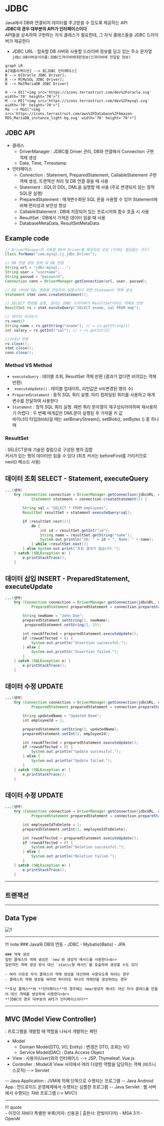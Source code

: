 # JDBC 
Java에서 DB와 연결되어 데이터를 주고받을 수 있도록 제공하는 API
<br> **JDBC의 경우 대부분의 API가 인터페이스이다**
<br> API들을 상속하여 구현하는 자식 클래스가 필요한데, 그 자식 클래스들을 JDBC 드라이버가 제공한다

- JDBC URL : 접속할 DB 서버와 사용할 드라이버 정보를 담고 있는 주소 문자열 <br>`jdbc:DB서버공식이름:JDBC드라이버에대한정보(드라이버에 전달할 정보)`
```mermaid
graph LR
A[애플리케이션] --> B[JDBC 인터페이스]
B --> O[Oracle JDBC Driver];
B --> M[MySQL JDBC Driver];
B --> Ma[MariaDB JDBC Driver]

O --> OI["<img src='https://icons.terrastruct.com/dev%2Foracle.svg' width='70' height='70'>"]
M --> MI["<img src='https://icons.terrastruct.com/dev%2Fmysql.svg' width='70' height='70'>"]
Ma --> MaI["<img src='https://icons.terrastruct.com/aws%2FDatabase%2FAmazon-RDS_MariaDB_instance_light-bg.svg' width='70' height='70'>"]
```

## JDBC API
- 클래스 
    - DriverManager : JDBC를 Driver 관리, DB와 연결해서 Connection 구현 객체 생성
    - Date, Time, Timestamp
- 인터페이스
    - Connection : Statement, PreparedStatement, CallableStatement 구현 객체 생성, 트랜잭션 처리 및 DB 연결 끊을 때 사용
    - Statement : SQL의 DDL, DML을 실행할 때 사용 (주로 변경되지 않는 정적 SQL문 실행)
    - PreparedStatement : 매개변수화된 SQL 문을 사용할 수 있어 Statement에 비해 편리성과 보안성 향상
    - CallableStatement : DB에 저장되어 있는 프로시저와 함수 호출 시 사용
    - ResultSet : DB에서 가져온 데이터 읽을 때 사용
    - DatabaseMetaData, ResultSetMetaData

## Example code
``` java
// DriverManager로 사용할 DB의 Driver를 메모리로 로딩 (이제는 필요없는 코드)
Class.forName("com.mysql.cj.jdbc.Driver"); 

// DB 연결 정보 입력 및 DB 연결
String url = "jdbc:mysql:...";
String user = "username";
String passwd = "password";
Connection conn = DriverManager.getConnection(url, user, passwd); 

// DB 서버에 SQL 명령을 전달하여 실행시키기 위한 Statement 객체 생성
Statement stmt conn.createStatement(); 

// SELECT 명령을 실행, 결과는 JDBC 드라이버가 ResultSet이라는 객체로 반환
ResultSet rs = stmt.excuteQuery("SELECT ename, sal FROM emp"); 

// 데이터 꺼내오기
rs.next()
String name = rs.getString("ename"); // = rs.getString(1)
int salary = rs.getInt("sal"); // = rs.getInt(2)

//커넥션 반환
rs.close(); 
stmt.close();
conn.close();
```

### Method VS Method
- `executeQuery` : 테이블 조회, ResultSet 객체 반환 (결과가 없다면 비어있는 객체 반환)
- ` executeUpdate()` : 테이블 업데이트, 리턴값은 int(변경된 행의 수)
- `PreparedStatement` : 동적 SQL 쿼리 실행. 미리 컴파일된 쿼리를 사용하고 매개 변수를 전달하여 사용한다
- `Statement` : 정적 SQL 쿼리 실행. 매번 쿼리 문자열이 재구성되어야하며 재사용하기 어렵다
: 두 번째 매개값은 DML문이 실행된 후 가져올 키 값
<br>바이너리 타입(blob)일 때는 setBinaryStream(), setBlob(), setBytes () 중 하나 택

### ResultSet
: SELECT문에 기술된 컬럼으로 구성된 행의 집합
<br> 커서가 있는 행의 데이터만 읽을 수 있다 (최초 커서는 beforeFirst를 가리키므로 next() 메소드 사용)


## 데이터 조회 SELECT - Statement, executeQuery
``` java
...(생략)
    try (Connection connection = DriverManager.getConnection(jdbcURL, username, password);
            Statement statement = connection.createStatement()) {

        String sql = "SELECT * FROM employees";
        ResultSet resultSet = statement.executeQuery(sql);

        if (resultSet.next()){
            do {
                int id = resultSet.getInt("id");
                String name = resultSet.getString("name");
                System.out.println("ID: " + id + ", Name: " + name);
            } while (resultSet.next())
        } else System.out.print("조회 결과가 없습니다.");
    } catch (SQLException e) {
        e.printStackTrace();
    }
```

## 데이터 삽입 INSERT - PreparedStatement, executeUpdate
``` java
...(생략)
    try (Connection connection = DriverManager.getConnection(jdbcURL, username, password);
            PreparedStatement preparedStatement = connection.prepareStatement("INSERT INTO employees (name, age) VALUES (?, ?)")) {

        String newName = "John Doe";
        preparedStatement.setString(1, newName);
         preparedStatement.setString(2, 23);

        int rowsAffected = preparedStatement.executeUpdate();
        if (rowsAffected > 0) {
            System.out.println("Insertion successful.");
        } else {
            System.out.println("Insertion failed.");
        }
    } catch (SQLException e) {
        e.printStackTrace();
    }

```

## 데이터 수정 UPDATE
``` java
...(생략)
    try (Connection connection = DriverManager.getConnection(jdbcURL, username, password);
            PreparedStatement preparedStatement = connection.prepareStatement("UPDATE employees SET name = ? WHERE id = ?")) {

        String updatedName = "Updated Name";
        int employeeId = 1;

        preparedStatement.setString(1, updatedName);
        preparedStatement.setInt(2, employeeId);

        int rowsAffected = preparedStatement.executeUpdate();
        if (rowsAffected > 0) {
            System.out.println("Update successful.");
        } else {
            System.out.println("Update failed.");
        }
    } catch (SQLException e) {
        e.printStackTrace();
    }
```

## 데이터 수정 UPDATE
``` java
...(생략)
    try (Connection connection = DriverManager.getConnection(jdbcURL, username, password);
            PreparedStatement preparedStatement = connection.prepareStatement("DELETE FROM employees WHERE id = ?")) {

        int employeeIdToDelete = 1;
        preparedStatement.setInt(1, employeeIdToDelete);

        int rowsAffected = preparedStatement.executeUpdate();
        if (rowsAffected > 0) {
            System.out.println("Deletion successful.");
        } else {
            System.out.println("Deletion failed.");
        }
    } catch (SQLException e) {
        e.printStackTrace();
    }
```

---
## 트랜잭션

---

## Data Type
![1](images/jdbc_type.png)


---

!!! note
    ### Java와 DB의 연동
    - JDBC
    - Mybatis(iBatis)
    - JPA

    ### 객체 생성
    일반 클래스의 객체 생성은 `new`와 생성자 메서드를 사용한다<br>
    일반적인 객체 생성 방식 대신 `static형 메서드`를 호출하여 생성할 수도 있다

    - 여러 이유로 자식 클래스의 객체 생성을 대신하여 사용되도록 하려는 경우
    - 클래스의 객체 생성을 여러번 하더라도 하나의 객체만을 생성하려는 경우
    
    **추상 클래스**와 **인터페이스**의 경우에는 new/생성자 메서드 대신 자식 클래스를 만들어 대신 객체를 생성하여 사용한다<br>
    **JDBC의 경우 대부분의 API가 인터페이스이다**

---
## MVC (Model View Controller)
: 프로그램을 개발할 때 역할을 나눠서 개발하는 패턴
- Model
    - Domain Model(DTO, VO, Entity) : 변경은 DTO, 조회는 VO
    - Service Model(DAC) : Data Access Object
- View : 사용자(User)와의 인터페이스 --> JSP, Thymeleaf, Vue.js
- Controller : Model과 View 사이에서 여러 다양한 역할을 담당하는 객체 (비즈니스로직) --> Servlet

-- Java Application : JVM에 의해 단독으로 수행되는 프로그램
-- Java Android App : 안드로이드 운영체제에서 수행되는 심플한 프로그램
-- Java Servlet : 웹 서버에서 수행되는 자바 프로그램 (-> MVC!)

---

!!! quote   
    - 이것이 자바다 특별판 부록(저자: 신용권 | 출판사: 한빛미디어)
    - MSA 3기
    - OpenAI